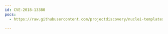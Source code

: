 ```yaml
---
id: CVE-2018-13380
pocs:
  - https://raw.githubusercontent.com/projectdiscovery/nuclei-templates/master/cves/2018/CVE-2018-13380.yaml

---
```

